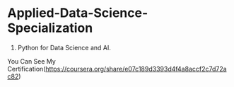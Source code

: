 # Applied-Data-Science-Specialization

1. Python for Data Science and AI. 

  You Can See My Certification(https://coursera.org/share/e07c189d3393d4f4a8accf2c7d72ac82)
